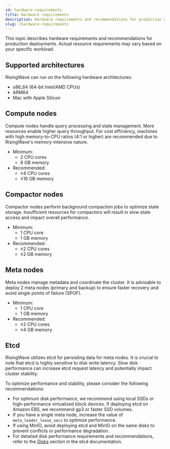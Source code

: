 ```yaml
---
id: hardware-requirements
title: Hardware requirements
description: Hardware requirements and recommendations for production deployments.
slug: /hardware-requirements
---
```

<head>
  <link rel="canonical" href="https://docs.risingwave.com/docs/current/resource-planning/" />
</head>

This topic describes hardware requirements and recommendations for production deployments. Actual resource requirements may vary based on your specific workload.

## Supported architectures

RisingWave can run on the following hardware architectures:

- x86_64 (64-bit Intel/AMD CPUs)
- ARM64
- Mac with Apple Silicon

## Compute nodes

Compute nodes handle query processing and state management. More resources enable higher query throughput. For cost efficiency, machines with high memory-to-CPU ratios (4:1 or higher) are recommended due to RisingWave's memory-intensive nature.

- Minimum:
  - 2 CPU cores
  - 8 GB memory
- Recommended:
  - ≥4 CPU cores
  - ≥16 GB memory

## Compactor nodes

Compactor nodes perform background compaction jobs to optimize state storage. Insufficient resources for compactors will result in slow state access and impact overall performance.

- Minimum:
  - 1 CPU core
  - 1 GB memory
- Recommended:
  - ≥2 CPU cores
  - ≥2 GB memory

## Meta nodes

Meta nodes manage metadata and coordinate the cluster. It is advisable to deploy 2 meta nodes (primary and backup) to ensure faster recovery and avoid single points of failure (SPOF).

- Minimum:
  - 1 CPU core
  - 1 GB memory
- Recommended:
  - ≥2 CPU cores
  - ≥4 GB memory

## Etcd

RisingWave utilizes etcd for persisting data for meta nodes. It is crucial to note that etcd is highly sensitive to disk write latency. Slow disk performance can increase etcd request latency and potentially impact cluster stability.

To optimize performance and stability, please consider the following recommendations:

- For optimum disk performance, we recommend using local SSDs or high-performance virtualized block devices. If deploying etcd on Amazon EBS, we recommend gp3 or faster SSD volumes.
- If you have a single meta node, increase the value of `meta_leader_lease_secs` to optimize performance.
- If using MinIO, avoid deploying etcd and MinIO on the same disks to prevent conflicts or performance degradation.
- For detailed disk performance requirements and recommendations, refer to the [Disks](https://etcd.io/docs/v3.3/op-guide/hardware/#disks) section in the etcd documentation.
